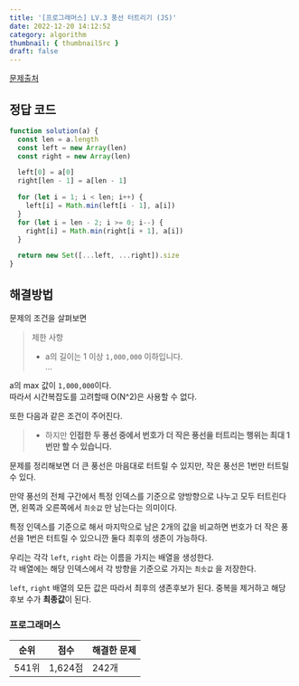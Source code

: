 ```yaml
---
title: '[프로그래머스] LV.3 풍선 터트리기 (JS)'
date: 2022-12-20 14:12:52
category: algorithm
thumbnail: { thumbnailSrc }
draft: false
---
```


[문제출처](https://school.programmers.co.kr/learn/courses/30/lessons/68646)

## 정답 코드

```js
function solution(a) {
  const len = a.length
  const left = new Array(len)
  const right = new Array(len)

  left[0] = a[0]
  right[len - 1] = a[len - 1]

  for (let i = 1; i < len; i++) {
    left[i] = Math.min(left[i - 1], a[i])
  }
  for (let i = len - 2; i >= 0; i--) {
    right[i] = Math.min(right[i + 1], a[i])
  }

  return new Set([...left, ...right]).size
}
```

## 해결방법

문제의 조건을 살펴보면

> 제한 사항
>
> - a의 길이는 1 이상 `1,000,000` 이하입니다.  
>   ...

a의 max 값이 `1,000,000`이다.  
따라서 시간복잡도를 고려할때 O(N^2)은 사용할 수 없다.

또한 다음과 같은 조건이 주어진다.

> - 하지만 **인접한 두 풍선 중에서 번호가 더 작은 풍선을 터트리는 행위는 최대 1번만 할 수 있습니다.**

문제를 정리해보면 더 큰 풍선은 마음대로 터트릴 수 있지만, 작은 풍선은 1번만 터트릴 수 있다.

만약 풍선의 전체 구간에서 특정 인덱스를 기준으로 양방향으로 나누고 모두 터트린다면, 왼쪽과 오른쪽에서 `최솟값` 만 남는다는 의미이다.

특정 인덱스를 기준으로 해서 마지막으로 남은 2개의 값을 비교하면 번호가 더 작은 풍선을 1번은 터트릴 수 있으니깐 둘다 최후의 생존이 가능하다.

우리는 각각 `left`, `right` 라는 이름을 가지는 배열을 생성한다.  
각 배열에는 해당 인덱스에서 각 방향을 기준으로 가지는 `최솟값` 을 저장한다.

`left`, `right` 배열의 모든 값은 따라서 최후의 생존후보가 된다.
중복을 제거하고 해당 후보 수가 **최종값**이 된다.

### 프로그래머스

| 순위  | 점수    | 해결한 문제 |
| ----- | ------- | ----------- |
| 541위 | 1,624점 | 242개       |
